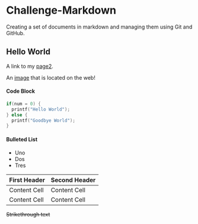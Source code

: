 # Challenge-Markdown
Creating a set of documents in markdown and managing them using Git and GitHub.

## Hello World

A link to my [page2](/Practice.md/).

An [image](https://images.freeimages.com/images/large-previews/1c9/maine-at-4-45-am-1370871.jpg) that is located on the web!

#### Code Block

```C
if(num = 0) {
  printf("Hello World");
} else {
  printf("Goodbye World");
}
```

#### Bulleted List
* Uno
* Dos
* Tres

First Header  | Second Header
------------- | -------------
Content Cell  | Content Cell
Content Cell  | Content Cell

~~Strikethrough text~~
